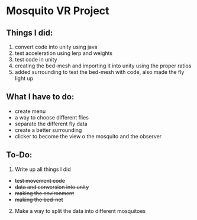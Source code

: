 # Mosquito VR Project

## Things I did:
1. convert code into unity using java
2. test acceleration using lerp and weights
3. test code in unity
4. creating the bed-mesh and importing it into unity using the proper ratios
5. added surrounding to test the bed-mesh with code, also made the fly light up

## What I have to do:
- create menu
- a way to choose different flies
- separate the different fly data
- create a better surrounding
- clicker to become the view o the mosquito and the observer

## To-Do:
1. Write up all things I did
  - ~~test movement code~~
  - ~~data and conversion into unity~~
  - ~~making the environment~~
  - ~~making the bed-net~~
2. Make a way to split the data into different mosquitoes
